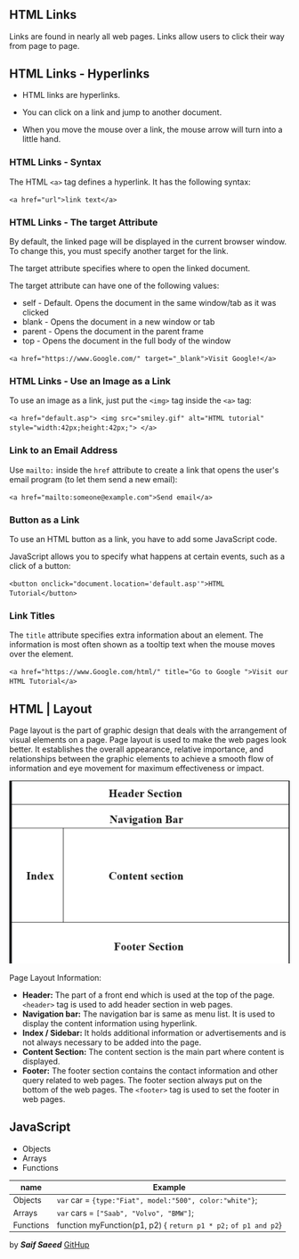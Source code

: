 #

## HTML Links

Links are found in nearly all web pages. Links allow users to click their way from page to page.

## HTML Links - Hyperlinks

- HTML links are hyperlinks.

- You can click on a link and jump to another document.

- When you move the mouse over a link, the mouse arrow will turn into a little hand.

### HTML Links - Syntax

The HTML `<a>` tag defines a hyperlink. It has the following syntax:

`<a href="url">link text</a>`

### HTML Links - The target Attribute

By default, the linked page will be displayed in the current browser window. To change this, you must specify another target for the link.

The target attribute specifies where to open the linked document.

The target attribute can have one of the following values:

- self - Default. Opens the document in the same window/tab as it was clicked
- blank - Opens the document in a new window or tab
- parent - Opens the document in the parent frame
- top - Opens the document in the full body of the window

 `<a href="https://www.Google.com/" target="_blank">Visit Google!</a>`

### HTML Links - Use an Image as a Link

To use an image as a link, just put the `<img>` tag inside the `<a>` tag:

``<a href="default.asp">
<img src="smiley.gif" alt="HTML tutorial" style="width:42px;height:42px;">
</a>``

### Link to an Email Address

Use `mailto:` inside the `href` attribute to create a link that opens the user's email program (to let them send a new email):

`<a href="mailto:someone@example.com">Send email</a>`

### Button as a Link

To use an HTML button as a link, you have to add some JavaScript code.

JavaScript allows you to specify what happens at certain events, such as a click of a button:

 ``<button onclick="document.location='default.asp'">HTML Tutorial</button>``

### Link Titles

The `title` attribute specifies extra information about an element. The information is most often shown as a tooltip text when the mouse moves over the element.

``<a href="https://www.Google.com/html/" title="Go to Google ">Visit our HTML Tutorial</a>``

## HTML | Layout

Page layout is the part of graphic design that deals with the arrangement of visual elements on a page. Page layout is used to make the web pages look better. It establishes the overall appearance, relative importance, and relationships between the graphic elements to achieve a smooth flow of information and eye movement for maximum effectiveness or impact.

![layout](img/layout.png)

Page Layout Information:

- **Header:** The part of a front end which is used at the top of the page.`<header>` tag is used to add header section in web pages.
- **Navigation bar:** The navigation bar is same as menu list. It is used to display the content information using hyperlink.
- **Index / Sidebar:** It holds additional information or advertisements and is not always necessary to be added into the page.
- **Content Section:** The content section is the main part where content is displayed.
- **Footer:** The footer section contains the contact information and other query related to web pages. The footer section always put on the bottom of the web pages. The `<footer>` tag is used to set the footer in web pages.

## JavaScript

- Objects
- Arrays
- Functions

name  | Example
----- |--------
Objects|`var` car = `{type:"Fiat", model:"500", color:"white"}`;
Arrays|`var` cars = `["Saab", "Volvo", "BMW"]`;
Functions |function myFunction(p1, p2) { `return p1 * p2;`   `of p1 and p2`}

by ***Saif Saeed***  [GitHup](https://github.com/Saif-K-Saeed)

